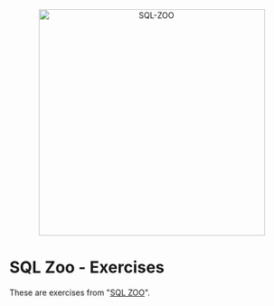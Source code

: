 <div margin=auto align="center">
<img src="https://bigdata-world.net/wp-content/uploads/2020/11/sql-zoo.png" alt="SQL-ZOO" width="400" /> 
  </div>
  
# SQL Zoo - Exercises
These are exercises from "[SQL ZOO](https://sqlzoo.net/wiki/SQL_Tutorial)".

